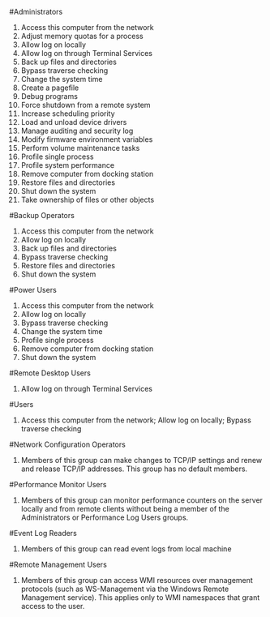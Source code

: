 #Administrators
1. Access this computer from the network
2. Adjust memory quotas for a process
3. Allow log on locally
4. Allow log on through Terminal Services
5. Back up files and directories
6. Bypass traverse checking
7. Change the system time
8. Create a pagefile
9. Debug programs
10. Force shutdown from a remote system
11. Increase scheduling priority
12. Load and unload device drivers
13. Manage auditing and security log
14. Modify firmware environment variables
15. Perform volume maintenance tasks
16. Profile single process
17. Profile system performance
18. Remove computer from docking station
19. Restore files and directories
20. Shut down the system
21. Take ownership of files or other objects

#Backup Operators
1. Access this computer from the network
2. Allow log on locally
3. Back up files and directories
4. Bypass traverse checking
5. Restore files and directories
6. Shut down the system

#Power Users
1. Access this computer from the network
2. Allow log on locally
3. Bypass traverse checking
4. Change the system time
5. Profile single process
6. Remove computer from docking station
7. Shut down the system

#Remote Desktop Users
1. Allow log on through Terminal Services

#Users
1. Access this computer from the network; Allow log on locally; Bypass traverse checking

#Network Configuration Operators
1. Members of this group can make changes to TCP/IP settings and renew and release TCP/IP addresses. This group has no default members.

#Performance Monitor Users
1. Members of this group can monitor performance counters on the server locally and from remote clients without being a member of the Administrators or Performance Log Users groups.

#Event Log Readers
1. Members of this group can read event logs from local machine

#Remote Management Users
1. Members of this group can access WMI resources over management protocols (such as WS-Management via the Windows Remote Management service). This applies only to WMI namespaces that grant access to the user.